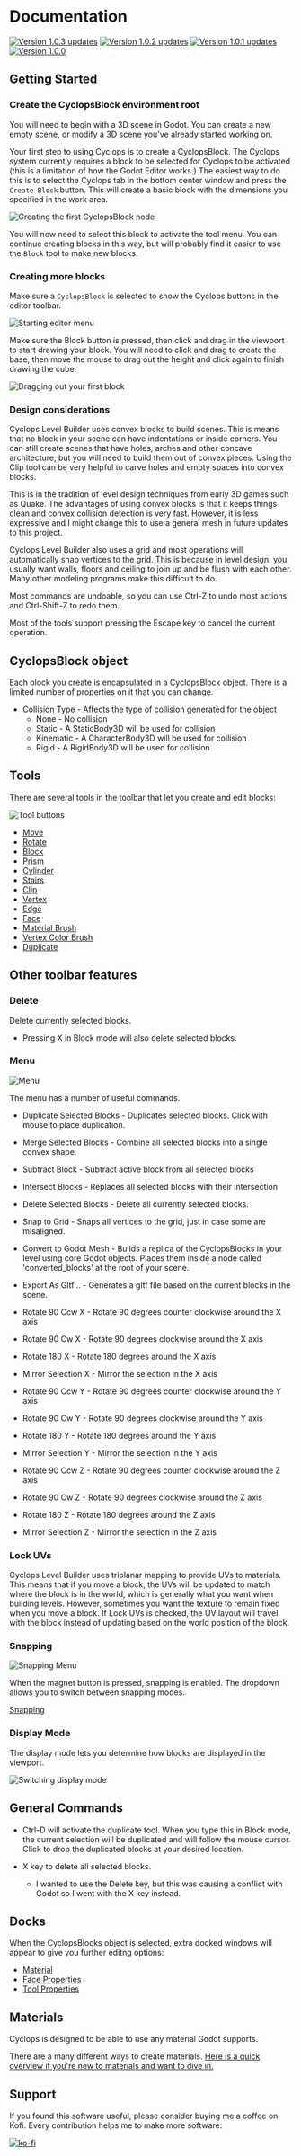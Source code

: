 # Documentation

[![Version 1.0.3 updates](https://img.youtube.com/vi/2foYulFeZG4/0.jpg)](https://www.youtube.com/watch?v=2foYulFeZG4)
[![Version 1.0.2 updates](https://img.youtube.com/vi/mbw_6dnOt_g/0.jpg)](https://www.youtube.com/watch?v=mbw_6dnOt_g)
[![Version 1.0.1 updates](https://img.youtube.com/vi/AoG6olKg2_8/0.jpg)](https://www.youtube.com/watch?v=AoG6olKg2_8)
[![Version 1.0.0](https://img.youtube.com/vi/UAqmm6WIWhA/0.jpg)](https://www.youtube.com/watch?v=UAqmm6WIWhA)


## Getting Started

### Create the CyclopsBlock environment root

You will need to begin with a 3D scene in Godot.  You can create a new empty scene, or modify a 3D scene you've already started working on.

Your first step to using Cyclops is to create a CyclopsBlock.  The Cyclops system currently requires a block to be selected for Cyclops to be activated (this is a limitation of how the Godot Editor works.)  The easiest way to do this is to select the Cyclops tab in the bottom center window and press the `Create Block` button.  This will create a basic block with the dimensions you specified in the work area.

![Creating the first CyclopsBlock node](create_starting_block.png)

You will now need to select this block to activate the tool menu.  You can continue creating blocks in this way, but will probably find it easier to use the `Block` tool to make new blocks.

### Creating more blocks

Make sure a `CyclopsBlock` is selected to show the Cyclops buttons in the editor toolbar.

![Starting editor menu](starting_editor_menu.jpg)

Make sure the Block button is pressed, then click and drag in the viewport to start drawing your block.  You will need to click and drag to create the base, then move the mouse to drag out the height and click again to finish drawing the cube.

![Dragging out your first block](drag_create_cube.gif)

### Design considerations

Cyclops Level Builder uses convex blocks to build scenes.  This is means that no block in your scene can have indentations or inside corners.  You can still create scenes that have holes, arches and other concave architecture, but you will need to build them out of convex pieces.  Using the Clip tool can be very helpful to carve holes and empty spaces into convex blocks.

This is in the tradition of level design techniques from early 3D games such as Quake.  The advantages of using convex blocks is that it keeps things clean and convex collision detection is very fast.  However, it is less expressive and I might change this to use a general mesh in future updates to this project. 

Cyclops Level Builder also uses a grid and most operations will automatically snap vertices to the grid.  This is because in level design, you usually want walls, floors and ceiling to join up and be flush with each other.  Many other modeling programs make this difficult to do.

Most commands are undoable, so you can use Ctrl-Z to undo most actions and Ctrl-Shift-Z to redo them.

Most of the tools support pressing the Escape key to cancel the current operation.



## CyclopsBlock object

Each block you create is encapsulated in a CyclopsBlock object.  There is a limited number of properties on it that you can change.

* Collision Type - Affects the type of collision generated for the object
	* None - No collision
	* Static - A StaticBody3D will be used for collision
	* Kinematic - A CharacterBody3D will be used for collision
	* Rigid - A RigidBody3D will be used for collision

## Tools

There are several tools in the toolbar that let you create and edit blocks:

![Tool buttons](tool_buttons.jpg)

* [Move](tool_move.md)
* [Rotate](tool_rotate.md)
* [Block](tool_block.md)
* [Prism](tool_prism.md)
* [Cylinder](tool_cylinder.md)
* [Stairs](tool_stairs.md)
* [Clip](tool_clip.md)
* [Vertex](tool_vertex.md)
* [Edge](tool_edge.md)
* [Face](tool_face.md)
* [Material Brush](tool_material_brush.md)
* [Vertex Color Brush](tool_vertex_color_brush.md)
* [Duplicate](tool_duplicate.md)



## Other toolbar features

### Delete

Delete currently selected blocks.

* Pressing X in Block mode will also delete selected blocks.

### Menu

![Menu](edit_menu.jpg)

The menu has a number of useful commands.

* Duplicate Selected Blocks - Duplicates selected blocks.  Click with mouse to place duplication.
* Merge Selected Blocks - Combine all selected blocks into a single convex shape.
* Subtract Block - Subtract active block from all selected blocks
* Intersect Blocks - Replaces all selected blocks with their intersection
* Delete Selected Blocks - Delete all currently selected blocks.
* Snap to Grid - Snaps all vertices to the grid, just in case some are misaligned.

* Convert to Godot Mesh - Builds a replica of the CyclopsBlocks in your level using core Godot objects.  Places them inside a node called 'converted_blocks' at the root of your scene.
* Export As Gltf... - Generates a gltf file based on the current blocks in the scene.

* Rotate 90 Ccw X - Rotate 90 degrees counter clockwise around the X axis
* Rotate 90 Cw X - Rotate 90 degrees clockwise around the X axis
* Rotate 180 X - Rotate 180 degrees around the X axis
* Mirror Selection X - Mirror the selection in the X axis

* Rotate 90 Ccw Y - Rotate 90 degrees counter clockwise around the Y axis
* Rotate 90 Cw Y - Rotate 90 degrees clockwise around the Y axis
* Rotate 180 Y - Rotate 180 degrees around the Y axis
* Mirror Selection Y - Mirror the selection in the Y axis

* Rotate 90 Ccw Z - Rotate 90 degrees counter clockwise around the Z axis
* Rotate 90 Cw Z - Rotate 90 degrees clockwise around the Z axis
* Rotate 180 Z - Rotate 180 degrees around the Z axis
* Mirror Selection Z - Mirror the selection in the Z axis

### Lock UVs

Cyclops Level Builder uses triplanar mapping to provide UVs to materials.  This means that if you move a block, the UVs will be updated to match where the block is in the world, which is generally what you want when building levels.  However, sometimes you want the texture to remain fixed when you move a block.  If Lock UVs is checked, the UV layout will travel with the block instead of updating based on the world position of the block.

### Snapping

![Snapping Menu](snapping_menu.png)

When the magnet button is pressed, snapping is enabled.  The dropdown allows you to switch between snapping modes.

[Snapping](snapping.md)

### Display Mode

The display mode lets you determine how blocks are displayed in the viewport.

![Switching display mode](switching_display_mode.gif)


## General Commands

* Ctrl-D will activate the duplicate tool.  When you type this in Block mode, the current selection will be duplicated and will follow the mouse cursor.  Click to drop the duplicated blocks at your desired location.

* X key to delete all selected blocks.
	* I wanted to use the Delete key, but this was causing a conflict with Godot so I went with the X key instead.


## Docks

When the CyclopsBlocks object is selected, extra docked windows will appear to give you further editng options:

* [Material](dock_material.md)
* [Face Properties](dock_face_properties.md)
* [Tool Properties](dock_tool_properties.md)

## Materials

Cyclops is designed to be able to use any material Godot supports.

There are a many different ways to create materials.  [Here is a quick overview if you're new to materials and want to dive in.](materials/material_quick_start.md)


## Support

If you found this software useful, please consider buying me a coffee on Kofi.  Every contribution helps me to make more software:

[![ko-fi](https://ko-fi.com/img/githubbutton_sm.svg)](https://ko-fi.com/Y8Y43J6OB)

